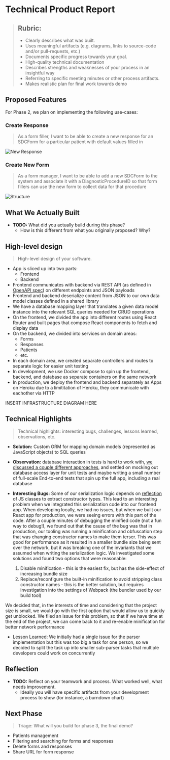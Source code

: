 # Technical Product Report

> ## Rubric:
>
> - Clearly describes what was built.
> - Uses meaningful artifacts (e.g. diagrams, links to source-code and/or pull-requests, etc.)
> - Documents specific progress towards your goal.
> - High-quality technical documentation
> - Describes strengths and weaknesses of your process in an insightful way
> - Referring to specific meeting minutes or other process artifacts.
> - Makes realistic plan for final work towards demo

## Proposed Features

For Phase 2, we plan on implementing the following use-cases:

### Create Response

> As a form filler, I want to be able to create a new response for an SDCForm for a particular patient with default values filled in

![New Response](https://user-images.githubusercontent.com/8302959/109045985-3c194280-76a2-11eb-8371-30611ae49a16.png)

### Create New Form

> As a form manager, I want to be able to add a new SDCForm to the system and associate it with a DiagnosticProcedureID so that form fillers can use the new form to collect data for that procedure

![Structure](https://user-images.githubusercontent.com/8302959/109045932-2c016300-76a2-11eb-9ba1-4c8ed6e94bd7.png)

## What We Actually Built

- **TODO:** What did you actually build during this phase?
  - How is this different from what you originally proposed? Why?

## High-level design

> High-level design of your software.

- App is sliced up into two parts:
  - Frontend
  - Backend
- Frontend communicates with backend via REST API (as defined in [OpenAPI spec](../../backend/openapi.yml)) on different endpoints and JSON payloads
- Frontend and backend deserialize content from JSON to our own data model classes defined in a shared library
- We have a database mapping layer that translates a given data model instance into the relevant SQL queries needed for CRUD operations
- On the frontend, we divided the app into different routes using React Router and built pages that compose React components to fetch and display data
- On the backend, we divided into services on domain areas:
  - Forms
  - Responses
  - Patients
  - etc.
- In each domain area, we created separate controllers and routes to separate logic for easier unit testing
- In development, we use Docker compose to spin up the frontend, backend, and database as separate containers on the same network
- In production, we deploy the frontend and backend separately as Apps on Heroku due to a limititation of Heroku, they communicate with eachother via HTTP

INSERT INFRASTRUCTURE DIAGRAM HERE

## Technical Highlights

> Technical highlights: interesting bugs, challenges, lessons learned, observations, etc.

- **Solution:** Custom ORM for mapping domain models (represented as JavaScript objects) to SQL queries
- **Observation:** database interaction in tests is hard to work with, [we discussed a couple different approaches](https://github.com/csc302-spring-2021/proj-DaTeam/pull/99#issuecomment-785388981), and settled on mocking out database access layer for unit tests and maybe writing a small number of full-scale End-to-end tests that spin up the full app, including a real database
- **Interesting Bugs:** Some of our serialization logic depends on [reflection](https://en.wikipedia.org/wiki/Reflective_programming) of JS classes to extract constructor types. This lead to an interesting problem when we integrated this serialization code into our frontend app. When developing locally, we had no issues, but when we built our React app for production, we were seeing errors with this part of the code. After a couple minutes of debugging the minified code (not a fun way to debug!), we found out that the cause of the bug was that in production, our tooling was running a minification and obfuscation step that was changing constructor names to make them terser. This was good for performance as it resulted in a smaller bundle size being sent over the network, but it was breaking one of the invariants that we assumed when writing the serialization logic. We investigated some solutions and found two options that were reasonable:

  1. Disable minification - this is the easiest fix, but has the side-effect of increasing bundle size
  2. Replace/reconfigure the built-in minification to avoid stripping class constructor names - this is the better solution, but requires investigation into the settings of Webpack (the bundler used by our build tool)

We decided that, in the interests of time and considering that the project size is small, we would go with the first option that would allow us to quickly get unblocked. We filed an issue for this problem, so that if we have time at the end of the project, we can come back to it and re-enable minification for better network performance

- Lesson Learned: We initially had a single issue for the parser implementation but this was too big a task for one person, so we decided to split the task up into smaller sub-parser tasks that multiple developers could work on concurrently

## Reflection

- **TODO:** Reflect on your teamwork and process. What worked well, what needs improvement.
  - Ideally you will have specific artifacts from your development process to show (for instance, a burndown chart)

## Next Phase

> Triage: What will you build for phase 3, the final demo?

- Patients management
- Filtering and searching for forms and responses
- Delete forms and responses
- Share URL for form response
